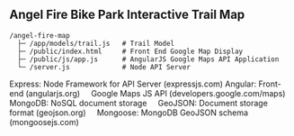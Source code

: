## Angel Fire Bike Park Interactive Trail Map

```
/angel-fire-map
  ├─ /app/models/trail.js   # Trail Model
  ├─ /public/index.html     # Front End Google Map Display
  ├─ /public/js/app.js      # AngularJS Google Maps API Application
  └─ /server.js             # Node API Server
```

Express: Node Framework for API Server (expressjs.com)
Angular: Front-end (angularjs.org)
&nbsp;&nbsp;&nbsp;&nbsp;Google Maps JS API (developers.google.com/maps)
MongoDB: NoSQL document storage
&nbsp;&nbsp;&nbsp;&nbsp;GeoJSON: Document storage format (geojson.org)
&nbsp;&nbsp;&nbsp;&nbsp;Mongoose: MongoDB GeoJSON schema (mongoosejs.com)




